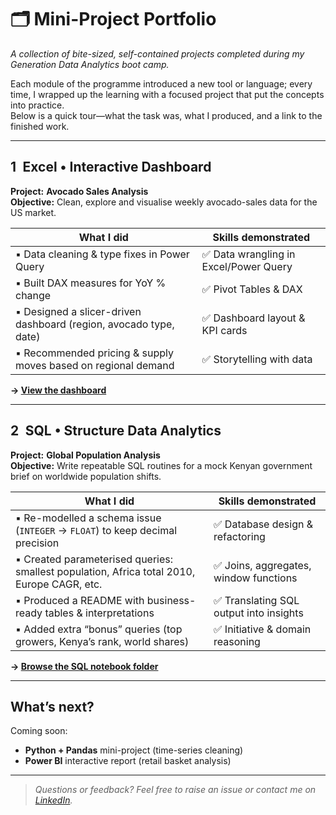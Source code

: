 # 🗂️ Mini-Project Portfolio  
_A collection of bite-sized, self-contained projects completed during my Generation Data Analytics boot camp._

Each module of the programme introduced a new tool or language; every time, I wrapped up the learning with a focused project that put the concepts into practice.  
Below is a quick tour—what the task was, what I produced, and a link to the finished work.

---

## 1 Excel • Interactive Dashboard  
**Project:** **Avocado Sales Analysis**  
**Objective:** Clean, explore and visualise weekly avocado-sales data for the US market.

| What I did | Skills demonstrated |
|------------|--------------------|
| ▪ Data cleaning & type fixes in Power Query | ✅ Data wrangling in Excel/Power Query |
| ▪ Built DAX measures for YoY % change | ✅ Pivot Tables & DAX |
| ▪ Designed a slicer-driven dashboard (region, avocado type, date) | ✅ Dashboard layout & KPI cards |
| ▪ Recommended pricing & supply moves based on regional demand | ✅ Storytelling with data |

**→ [View the dashboard](https://sites.google.com/view/avocadotrendanalysis/home)**

---

## 2 SQL • Structure Data Analytics  
**Project:** **Global Population Analysis**  
**Objective:** Write repeatable SQL routines for a mock Kenyan government brief on worldwide population shifts.

| What I did | Skills demonstrated |
|------------|--------------------|
| ▪ Re-modelled a schema issue (`INTEGER` → `FLOAT`) to keep decimal precision | ✅ Database design & refactoring |
| ▪ Created parameterised queries: smallest population, Africa total 2010, Europe CAGR, etc. | ✅ Joins, aggregates, window functions |
| ▪ Produced a README with business-ready tables & interpretations | ✅ Translating SQL output into insights |
| ▪ Added extra “bonus” queries (top growers, Kenya’s rank, world shares) | ✅ Initiative & domain reasoning |

**→ [Browse the SQL notebook folder](https://github.com/zaraanry/mini_project/tree/main/Global%20Population%20Analysis%20Project%20(SQL))**

---

## What’s next?
Coming soon:  
* **Python + Pandas** mini-project (time-series cleaning)  
* **Power BI** interactive report (retail basket analysis)  

---

> _Questions or feedback? Feel free to raise an issue or contact me on [LinkedIn](https://www.linkedin.com/in/zahra-noury-9a6b4535b/)._
